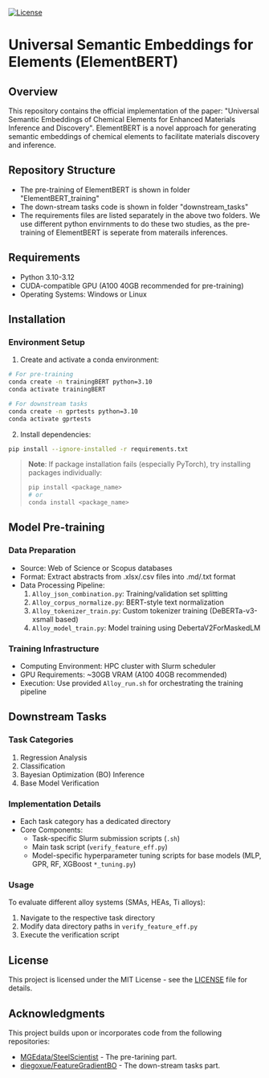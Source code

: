 [![License](https://img.shields.io/badge/license-MIT-green.svg)](LICENSE)

# Universal Semantic Embeddings for Elements (ElementBERT)

## Overview
This repository contains the official implementation of the paper: "Universal Semantic Embeddings of Chemical Elements for Enhanced Materials Inference and Discovery". ElementBERT is a novel approach for generating semantic embeddings of chemical elements to facilitate materials discovery and inference.

## Repository Structure

+ The pre-training of ElementBERT is shown in folder "ElementBERT_training"
+ The down-stream tasks code is shown in folder "downstream_tasks"
+ The requirements files are listed separately in the above two folders. We use different python envirnments to do these two studies, as the pre-training of ElementBERT is seperate from materails inferences.

## Requirements
- Python 3.10-3.12
- CUDA-compatible GPU (A100 40GB recommended for pre-training)
- Operating Systems: Windows or Linux

## Installation

### Environment Setup
1. Create and activate a conda environment:
```bash
# For pre-training
conda create -n trainingBERT python=3.10
conda activate trainingBERT

# For downstream tasks
conda create -n gprtests python=3.10
conda activate gprtests
```

2. Install dependencies:
```bash
pip install --ignore-installed -r requirements.txt
```

> **Note**: If package installation fails (especially PyTorch), try installing packages individually:
> ```bash
> pip install <package_name>
> # or
> conda install <package_name>
> ```

## Model Pre-training

### Data Preparation
- Source: Web of Science or Scopus databases
- Format: Extract abstracts from .xlsx/.csv files into .md/.txt format
- Data Processing Pipeline:
  1. `Alloy_json_combination.py`: Training/validation set splitting
  2. `Alloy_corpus_normalize.py`: BERT-style text normalization
  3. `Alloy_tokenizer_train.py`: Custom tokenizer training (DeBERTa-v3-xsmall based)
  4. `Alloy_model_train.py`: Model training using DebertaV2ForMaskedLM

### Training Infrastructure
- Computing Environment: HPC cluster with Slurm scheduler
- GPU Requirements: ~30GB VRAM (A100 40GB recommended)
- Execution: Use provided `Alloy_run.sh` for orchestrating the training pipeline

## Downstream Tasks

### Task Categories
1. Regression Analysis
2. Classification
3. Bayesian Optimization (BO) Inference
4. Base Model Verification

### Implementation Details
- Each task category has a dedicated directory
- Core Components:
  - Task-specific Slurm submission scripts (`.sh`)
  - Main task script (`verify_feature_eff.py`)
  - Model-specific hyperparameter tuning scripts for base models (MLP, GPR, RF, XGBoost `*_tuning.py`)

### Usage
To evaluate different alloy systems (SMAs, HEAs, Ti alloys):
1. Navigate to the respective task directory
2. Modify data directory paths in `verify_feature_eff.py`
3. Execute the verification script

## License
This project is licensed under the MIT License - see the [LICENSE](LICENSE) file for details.

## Acknowledgments
This project builds upon or incorporates code from the following repositories:
- [MGEdata/SteelScientist](https://github.com/mgedata/SteelScientist) - The pre-tarining part.
- [diegoxue/FeatureGradientBO](https://github.com/diegoxue/FeatureGradientBO) - The down-stream tasks part.
